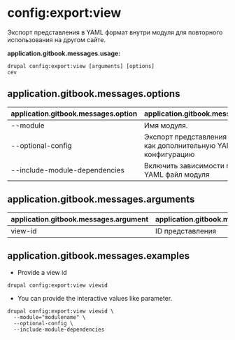 # config:export:view
Экспорт представления в YAML формат внутри модуля для повторного использования на другом сайте.

**application.gitbook.messages.usage:**
```
drupal config:export:view [arguments] [options]
cev
```

## application.gitbook.messages.options
application.gitbook.messages.option | application.gitbook.messages.details
-------|-------------
--module | Имя модуля.
--optional-config | Экспорт представления в модуль как дополнительную YAML конфигурацию
--include-module-dependencies | Включить зависимости модуля в info YAML файл модуля

## application.gitbook.messages.arguments
application.gitbook.messages.argument | application.gitbook.messages.details
---------|-------------
view-id | ID представления

## application.gitbook.messages.examples
* Provide a view id
```
drupal config:export:view viewid
```
* You can provide the interactive values like parameter.
```
drupal config:export:view viewid \
  --module="modulename" \
  --optional-config \
  --include-module-dependencies
```

